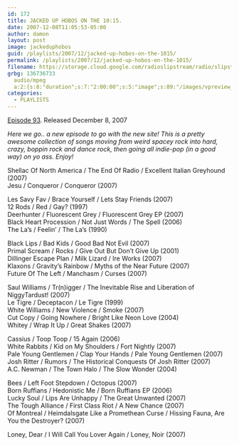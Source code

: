 ```yaml
---
id: 172
title: JACKED UP HOBOS ON THE 10:15.
date: 2007-12-08T11:05:53-05:00
author: damon
layout: post
image: jackeduphobos
guid: /playlists/2007/12/jacked-up-hobos-on-the-1015/
permalink: /playlists/2007/12/jacked-up-hobos-on-the-1015/
filename: https://storage.cloud.google.com/radioslipstream/radio/slipstream-93.mp3
grbg: 136736733
  audio/mpeg
  a:2:{s:8:"duration";s:7:"2:00:00";s:5:"image";s:89:"/images/vpreview_center.png";}
categories:
  - PLAYLISTS
---
```


[Episode 93](https://storage.cloud.google.com/radioslipstream/radio/slipstream-93.mp3). Released December 8, 2007

_Here we go.. a new episode to go with the new site! This is a pretty awesome collection of songs moving from weird spacey rock into hard, crazy, boppin rock and dance rock, then going all indie-pop (in a good way) on yo ass. Enjoy!_

Shellac Of North America / The End Of Radio / Excellent Italian Greyhound (2007)  
Jesu / Conqueror / Conqueror (2007)

Les Savy Fav / Brace Yourself / Lets Stay Friends (2007)  
12 Rods / Red / Gay? (1997)  
Deerhunter / Fluorescent Grey / Fluorescent Grey EP (2007)  
Black Heart Procession / Not Just Words / The Spell (2006)  
The La’s / Feelin’ / The La’s (1990)

Black Lips / Bad Kids / Good Bad Not Evil (2007)  
Primal Scream / Rocks / Give Out But Don’t Give Up (2001)  
Dillinger Escape Plan / Milk Lizard / Ire Works (2007)  
Klaxons / Gravity’s Rainbow / Myths of the Near Future (2007)  
Future Of The Left / Manchasm / Curses (2007)

Saul Williams / Tr(n)igger / The Inevitable Rise and Liberation of NiggyTardust! (2007)  
Le Tigre / Deceptacon / Le Tigre (1999)  
White Williams / New Violence / Smoke (2007)  
Cut Copy / Going Nowhere / Bright Like Neon Love (2004)  
Whitey / Wrap It Up / Great Shakes (2007)

Cassius / Toop Toop / 15 Again (2006)  
White Rabbits / Kid on My Shoulders / Fort Nightly (2007)  
Pale Young Gentlemen / Clap Your Hands / Pale Young Gentlemen (2007)  
Josh Ritter / Rumors / The Historical Conquests Of Josh Ritter (2007)  
A.C. Newman / The Town Halo / The Slow Wonder (2004)

Bees / Left Foot Stepdown / Octopus (2007)  
Born Ruffians / Hedonistic Me / Born Ruffians EP (2006)  
Lucky Soul / Lips Are Unhappy / The Great Unwanted (2007)  
The Tough Alliance / First Class Riot / A New Chance (2007)  
Of Montreal / Heimdalsgate Like a Promethean Curse / Hissing Fauna, Are You the Destroyer? (2007)

Loney, Dear / I Will Call You Lover Again / Loney, Noir (2007)
